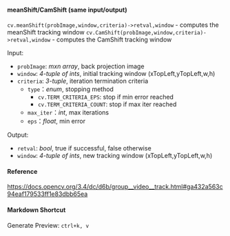 #### meanShift/CamShift (same input/output)
`cv.meanShift(probImage,window,criteria)->retval,window` - computes the meanShift tracking window 
`cv.CamShift(probImage,window,criteria)->retval,window` - computes the CamShift tracking window 

Input: 
- `probImage`: _mxn array_, back projection image
- `window`: _4-tuple of ints_, initial tracking window (xTopLeft,yTopLeft,w,h)
- `criteria`: _3-tuple_, iteration termination criteria
  - `type`：_enum_, stopping method 
    - `cv.TERM_CRITERIA_EPS`: stop if min error reached 
    - `cv.TERM_CRITERIA_COUNT`: stop if max iter reached 
  - `max_iter`：_int_, max iterations
  - `eps`：_float_, min error 

Output:
- `retval`: _bool_, true if successful, false otherwise
- `window`: _4-tuple of ints_, new tracking window (xTopLeft,yTopLeft,w,h)



#### Reference
https://docs.opencv.org/3.4/dc/d6b/group__video__track.html#ga432a563c94eaf179533ff1e83dbb65ea

#### Markdown Shortcut
Generate Preview: `ctrl+k, v`

